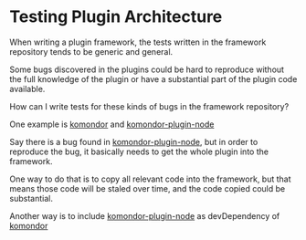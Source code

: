 # Testing Plugin Architecture

When writing a plugin framework, the tests written in the framework repository tends to be generic and general.

Some bugs discovered in the plugins could be hard to reproduce without the full knowledge of the plugin or have a substantial part of the plugin code available.

How can I write tests for these kinds of bugs in the framework repository?

One example is [komondor][1] and [komondor-plugin-node][2]

Say there is a bug found in [komondor-plugin-node][2], but in order to reproduce the bug, it basically needs to get the whole plugin into the framework.

One way to do that is to copy all relevant code into the framework, but that means those code will be staled over time, and the code copied could be substantial.

Another way is to include [komondor-plugin-node][2] as devDependency of [komondor][1]



  [1]: https://github.com/unional/komondor
  [2]: https://github.com/unional/komondor-plugin-node
